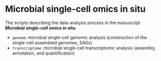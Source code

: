 # Microbial single-cell omics in situ

The scripts describing the data analysis process in the manuscript **Microbial single-cell omics in situ**.

* `genome`: microbial single-cell genomic analysis (construction of the single-cell assembled genomes, SAGs)
* `transcriptome`: microbial single-cell transcriptomic analysis (assembly, annotation, and quantification)

